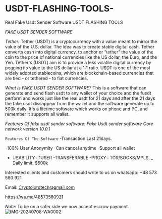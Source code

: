# USDT-FLASHING-TOOLS-
Real Fake Usdt Sender Software 
USDT FLASHING TOOLS

*FAKE USDT SENDER SOFTWARE* 

*Tether:* 
Tether (USDT) is a cryptocurrency with a value meant to mirror the value of the U.S. dollar. The idea was to create stable digital cash.
Tether converts cash into digital currency, to anchor or “tether” the value of the coin to the price of national currencies like the US dollar, the Euro, and the Yen.
Tether's (USDT) aim is to provide a less volatile digital currency by pegging its value to the US dollar at a 1:1 ratio. USDT is one of the most widely adopted stablecoins, which are blockchain-based currencies that are tied - or tethered - to fiat currencies.

 *What is FAKE USDT SENDER SOFTWARE?* 
This is a software that can generate and send flash usdt to any wallet of your choice and the fusdt perform and works just like the real usdt for 21 days and after the 21 days the fake usdt dissappear from the wallet and the software generate up to 500k daily. It's a lifetime software which works on phone and PC, and remember it supports all wallet. 

 *Features Of fake usdt sender software:* 
*Fake Usdt sender software Core network version 10.0.1*

 ```Features Of The Software``` 
-Transaction Last 21days. 

-100% User Anonymity
-Can cancel  anytime
-Support all wallet
- USABILITY : 1USER
-TRANSFERABLE
-PROXY : TOR/SOCKS/MPLS.
_ Daily limit: $500k

Interested clients and customers should write to us on whatsapp: +48 573 560 921 


Email: Cryptolordtech@gmail.com 


https://wa.me/48573560921 

 *Note:* To be on a safer side we now accept escrow payment.![IMG-20240708-WA0002](https://github.com/user-attachments/assets/39f98d70-bbc0-4eb4-af9c-c85d1e7122ed)
